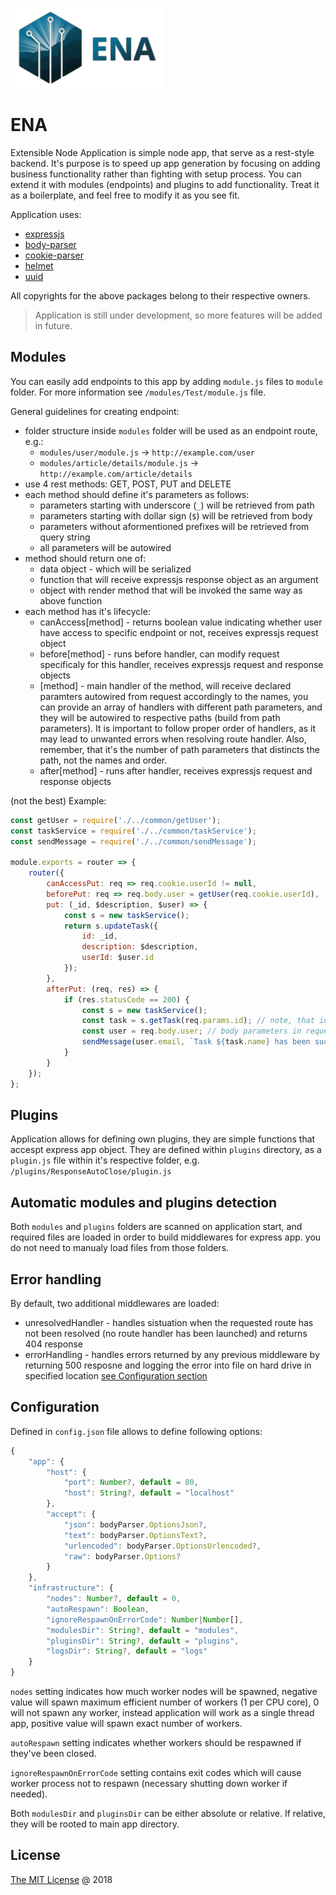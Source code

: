 ![alt text](/img/logo-wide-128.png)

# ENA
Extensible Node Application is simple node app, that serve as a rest-style backend. It's purpose is to speed up app generation by focusing on adding business functionality rather than fighting with setup process. You can extend it with modules (endpoints) and plugins to add functionality. Treat it as a boilerplate, and feel free to modify it as you see fit.

Application uses:
- [expressjs](https://www.npmjs.com/package/express)
- [body-parser](https://www.npmjs.com/package/body-parser)
- [cookie-parser](https://www.npmjs.com/package/cookie-parser)
- [helmet](https://www.npmjs.com/package/helmet)
- [uuid](https://www.npmjs.com/package/uuid)

All copyrights for the above packages belong to their respective owners.

> Application is still under development, so more features will be added in future.

## Modules
You can easily add endpoints to this app by adding `module.js` files to `module` folder. For more information see `/modules/Test/module.js` file.

General guidelines for creating endpoint:
- folder structure inside `modules` folder will be used as an endpoint route, e.g.:
  - `modules/user/module.js` -> `http://example.com/user`
  - `modules/article/details/module.js` -> `http://example.com/article/details`
- use 4 rest methods: GET, POST, PUT and DELETE
- each method should define it's parameters as follows:
  - parameters starting with underscore (`_`) will be retrieved from path
  - parameters starting with dollar sign (`$`) will be retrieved from body
  - parameters without aformentioned prefixes will be retrieved from query string
  - all parameters will be autowired
- method should return one of:
  - data object - which will be serialized
  - function that will receive expressjs response object as an argument
  - object with render method that will be invoked the same way as above function
- each method has it's lifecycle:
  - canAccess\[method\] - returns boolean value indicating whether user have access to specific endpoint or not, receives expressjs request object 
  - before\[method\] - runs before handler, can modify request specificaly for this handler, receives expressjs request and response objects
  - \[method\] - main handler of the method, will receive declared paramters autowired from request accordingly to the names, you can provide an array of handlers with different path parameters, and they will be autowired to respective paths (build from path parameters). It is important to follow proper order of handlers, as it may lead to unwanted errors when resolving route handler. Also, remember, that it's the number of path parameters that distincts the path, not the names and order.
  - after\[method\] - runs after handler, receives expressjs request and response objects

(not the best) Example:
```javascript
const getUser = require('./../common/getUser');
const taskService = require('./../common/taskService');
const sendMessage = require('./../common/sendMessage');

module.exports = router => {
    router({
        canAccessPut: req => req.cookie.userId != null,
        beforePut: req => req.body.user = getUser(req.cookie.userId),
        put: (_id, $description, $user) => {
            const s = new taskService();
            return s.updateTask({
                id: _id,
                description: $description,
                userId: $user.id
            });
        },
        afterPut: (req, res) => {
            if (res.statusCode == 200) {
                const s = new taskService();
                const task = s.getTask(req.params.id); // note, that id parameter from path does not use '_' character in it's name
                const user = req.body.user; // body parameters in request object also does not use prefix
                sendMessage(user.email, `Task ${task.name} has been successfully updated`);
            }
        }
    });
};
```

## Plugins
Application allows for defining own plugins, they are simple functions that accespt express app object. They are defined within `plugins` directory, as a `plugin.js` file within it's respective folder, e.g. `/plugins/ResponseAutoClose/plugin.js`

## Automatic modules and plugins detection
Both `modules` and `plugins` folders are scanned on application start, and required files are loaded in order to build middlewares for express app.
you do not need to manualy load files from those folders.

## Error handling
By default, two additional middlewares are loaded:
 - unresolvedHandler - handles sistuation when the requested route has not been resolved (no route handler has been launched) and returns 404 response
 - errorHandling - handles errors returned by any previous middleware by returning 500 resposne and logging the error into file on hard drive in specified location [see Configuration section](#configuration)

## Configuration
Defined in `config.json` file allows to define following options:
```javascript
{
    "app": {
        "host": {
            "port": Number?, default = 80,
            "host": String?, default = "localhost"
        },
        "accept": {
            "json": bodyParser.OptionsJson?,
            "text": bodyParser.OptionsText?,
            "urlencoded": bodyParser.OptionsUrlencoded?,
            "raw": bodyParser.Options?
        }
    },
    "infrastructure": {
        "nodes": Number?, default = 0,
        "autoRespawn": Boolean,
        "ignoreRespawnOnErrorCode": Number|Number[],
        "modulesDir": String?, default = "modules",
        "pluginsDir": String?, default = "plugins",
        "logsDir": String?, default = "logs"
    }
}
```

`nodes` setting indicates how much worker nodes will be spawned, negative value will spawn maximum efficient number of workers (1 per CPU core),
0 will not spawn any worker, instead application will work as a single thread app, positive value will spawn exact number of workers.

`autoRespawn` setting indicates whether workers should be respawned if they've been closed.

`ignoreRespawnOnErrorCode` setting contains exit codes which will cause worker process not to respawn (necessary shutting down worker if needed).

Both `modulesDir` and `pluginsDir` can be either absolute or relative. If relative, they will be rooted to main app directory.

## License

[The MIT License](https://opensource.org/licenses/MIT) @ 2018
